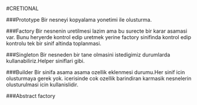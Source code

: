 
#CRETIONAL
    
###Prototype
Bir nesneyi kopyalama yonetimi ile olusturma.

###Factory
Bir nesnenin uretilmesi lazim ama bu surecte bir karar asamasi var.
Bunu heryerde kontrol edip uretmek yerine factory sinifinda kontrol edip kontrolu tek bir sinif altinda toplanmasi.

###Singleton
Bir nesneden bir tane olmasini istedigimiz durumlarda kullanabiliriz.Helper siniflari gibi.

###Builder
Bir sinifa asama asama ozellik eklenmesi durumu.Her sinif icin olusturmaya gerek yok.
icerisinde cok ozellik barindiran karmasik nesnelerin olusturulmasi icin kullanislidir.

###Abstract factory



